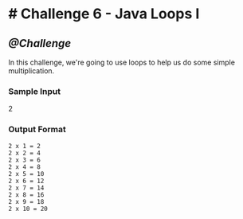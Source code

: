 # # Challenge 6 - Java Loops I

## *@Challenge*
In this challenge, we're going to use loops to help us do some simple multiplication.

### Sample Input

   2


### Output Format

    2 x 1 = 2
    2 x 2 = 4
    2 x 3 = 6
    2 x 4 = 8
    2 x 5 = 10
    2 x 6 = 12
    2 x 7 = 14
    2 x 8 = 16
    2 x 9 = 18
    2 x 10 = 20
